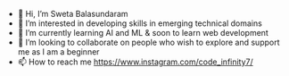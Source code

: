 - 👋 Hi, I’m Sweta Balasundaram
- 👀 I’m interested in developing skills in emerging technical domains
- 🌱 I’m currently learning AI and ML & soon to learn web development
- 💞️ I’m looking to collaborate on people who wish to explore and support me as I am a beginner  
- 📫 How to reach me https://www.instagram.com/code_infinity7/

<!---
SwetaBalasundaram/SwetaBalasundaram is a ✨ special ✨ repository because its `README.md` (this file) appears on your GitHub profile.
You can click the Preview link to take a look at your changes.
--->
